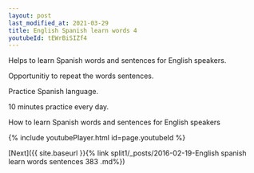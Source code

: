 ```yaml
---
layout: post
last_modified_at: 2021-03-29
title: English Spanish learn words 4 
youtubeId: tEWrBiSIZf4
---
```

 
 
Helps to learn Spanish words and sentences for English speakers.

Opportunitiy to repeat the words sentences. 

Practice Spanish language. 
 
10 minutes practice every day. 
 
How to learn Spanish words and sentences for English speakers 
 
{% include youtubePlayer.html id=page.youtubeId %}
 
 
[Next]({{ site.baseurl }}{% link  split1/_posts/2016-02-19-English spanish learn words sentences 383 .md%})
 
